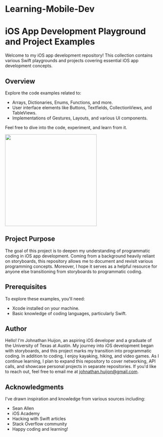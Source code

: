 # Learning-Mobile-Dev
# iOS App Development Playground and Project Examples

Welcome to my iOS app development repository! This collection contains various Swift playgrounds and projects covering essential iOS app development concepts.

## Overview

Explore the code examples related to:

- Arrays, Dictionaries, Enums, Functions, and more.
- User interface elements like Buttons, Textfields, CollectionViews, and TableViews.
- Implementations of Gestures, Layouts, and various UI components.

Feel free to dive into the code, experiment, and learn from it.

<img src="https://github.com/JohnyJocose/Learning-Mobile-Dev/assets/137121970/cdcb327f-411b-4af6-a8b0-6acef4fbe7ca" width=300px>


## Project Purpose

The goal of this project is to deepen my understanding of programmatic coding in iOS app development. Coming from a background heavily reliant on storyboards, this repository allows me to document and revisit various programming concepts. Moreover, I hope it serves as a helpful resource for anyone else transitioning from storyboards to programmatic coding.

## Prerequisites

To explore these examples, you'll need:

- Xcode installed on your machine.
- Basic knowledge of coding languages, particularly Swift.

## Author

Hello! I'm Johnathan Huijon, an aspiring iOS developer and a graduate of the University of Texas at Austin. My journey into iOS development began with storyboards, and this project marks my transition into programmatic coding. In addition to coding, I enjoy kayaking, hiking, and video games. As I continue learning, I plan to expand this repository to cover networking, API calls, and showcase personal projects in separate repositories. If you'd like to reach out, feel free to email me at johnathan.huijon@gmail.com.

## Acknowledgments

I've drawn inspiration and knowledge from various sources including:

- Sean Allen
- iOS Academy
- Hacking with Swift articles
- Stack Overflow community
- Happy coding and learning!

